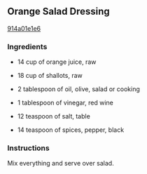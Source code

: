 ## Orange Salad Dressing

[914a01e1e6](http://www.food.com/recipe/orange-salad-dressing-508973)

### Ingredients

 - 14 cup of orange juice, raw

 - 18 cup of shallots, raw

 - 2 tablespoon of oil, olive, salad or cooking

 - 1 tablespoon of vinegar, red wine

 - 12 teaspoon of salt, table

 - 14 teaspoon of spices, pepper, black

### Instructions

Mix everything and serve over salad.